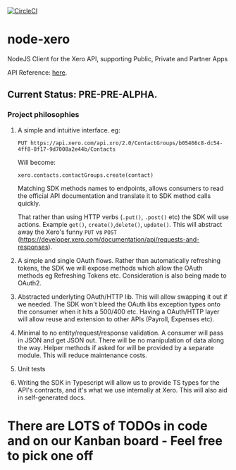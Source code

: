 [![CircleCI](https://circleci.com/gh/philals/xero-node-v3/tree/master.svg?style=svg&circle-token=0a866212b40b6ecaa44f2f4fe98401b536a44038)](https://circleci.com/gh/philals/xero-node-v3/tree/master)

# node-xero

NodeJS Client for the Xero API, supporting Public, Private and Partner Apps

API Reference: [here](https://philals.github.io/xero-node-v3/).

## Current Status: PRE-PRE-ALPHA.

### Project philosophies

1. A simple and intuitive interface.
   eg:

    `PUT https://api.xero.com/api.xro/2.0/ContactGroups/b05466c8-dc54-4ff8-8f17-9d7008a2e44b/Contacts`

    Will become:

    `xero.contacts.contactGroups.create(contact)`

    Matching SDK methods names to endpoints, allows consumers to read the official API documentation and translate it to SDK method calls quickly.

    That rather than using HTTP verbs (`.put()`, `.post()` etc) the SDK will use actions. Example `get()`, `create()`,`delete()`, `update()`. This will abstract away the Xero's funny `PUT` vs `POST` (https://developer.xero.com/documentation/api/requests-and-responses).

2. A simple and single OAuth flows. Rather than automatically refreshing tokens, the SDK we will expose methods which allow the OAuth methods eg Refreshing Tokens etc. Consideration is also being made to OAuth2.

3. Abstracted underlyting OAuth/HTTP lib. This will allow swapping it out if we needed. The SDK won't bleed the OAuth libs exception types onto the consumer when it hits a 500/400 etc. Having a OAuth/HTTP layer will allow reuse and extension to other APIs (Payroll, Expenses etc).

5. Minimal to no entity/request/response validation. A consumer will pass in JSON and get JSON out. There will be no manipulation of data along the way. Helper methods if asked for will be provided by a separate module. This will reduce maintenance costs.

4. Unit tests

5. Writing the SDK in Typescript will allow us to provide TS types for the API's contracts, and it's what we use internally at Xero. This will also aid in self-generated docs.


# There are LOTS of TODOs in code and on our Kanban board - Feel free to pick one off

